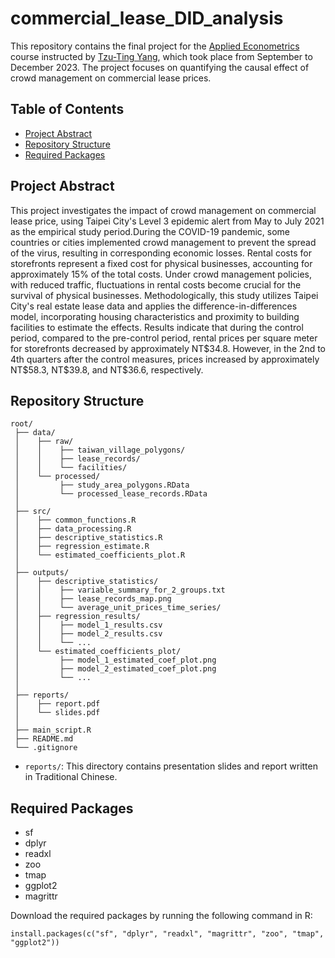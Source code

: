 # commercial_lease_DID_analysis

This repository contains the final project for the [Applied Econometrics](https://sites.google.com/view/cpelab/teaching/2023-applied-econometrics-%E6%87%89%E7%94%A8%E8%A8%88%E9%87%8F%E7%B6%93%E6%BF%9F%E5%AD%B8) course instructed by [Tzu-Ting Yang](https://sites.google.com/view/cpelab/), which took place from September to December 2023. The project focuses on quantifying the causal effect of crowd management on commercial lease prices.

## Table of Contents

- [Project Abstract](#project-abstract)
- [Repository Structure](#repository-structure)
- [Required Packages](#required-packages)

## Project Abstract

This project investigates the impact of crowd management on commercial lease price, using Taipei City's Level 3 epidemic alert from May to July 2021 as the empirical study period.During the COVID-19 pandemic, some countries or cities implemented crowd management to prevent the spread of the virus, resulting in corresponding economic losses. Rental costs for storefronts represent a fixed cost for physical businesses, accounting for approximately 15% of the total costs. Under crowd management policies, with reduced traffic, fluctuations in rental costs become crucial for the survival of physical businesses. Methodologically, this study utilizes Taipei City's real estate lease data and applies the difference-in-differences model, incorporating housing characteristics and proximity to building facilities to estimate the effects. Results indicate that during the control period, compared to the pre-control period, rental prices per square meter for storefronts decreased by approximately NT\$34.8. However, in the 2nd to 4th quarters after the control measures, prices increased by approximately NT\$58.3, NT\$39.8, and NT\$36.6, respectively.

## Repository Structure

``` plaintext
root/
 ├── data/                       
 │    ├── raw/
 │    │    ├── taiwan_village_polygons/
 │    │    ├── lease_records/
 │    │    └── facilities/
 │    └── processed/
 │         ├── study_area_polygons.RData
 │         └── processed_lease_records.RData
 │
 ├── src/ 
 │    ├── common_functions.R 
 │    ├── data_processing.R
 │    ├── descriptive_statistics.R
 │    ├── regression_estimate.R
 │    └── estimated_coefficients_plot.R
 │ 
 ├── outputs/                   
 │    ├── descriptive_statistics/                 
 │    │    ├── variable_summary_for_2_groups.txt
 │    │    ├── lease_records_map.png
 │    │    └── average_unit_prices_time_series/
 │    ├── regression_results/
 │    │    ├── model_1_results.csv
 │    │    ├── model_2_results.csv
 │    │    └── ...
 │    └── estimated_coefficients_plot/
 │         ├── model_1_estimated_coef_plot.png
 │         ├── model_2_estimated_coef_plot.png
 │         └── ...
 │
 ├── reports/                    
 │    ├── report.pdf
 │    └── slides.pdf
 │
 ├── main_script.R
 ├── README.md
 └── .gitignore   
```

- `reports/`: This directory contains presentation slides and report written in Traditional Chinese.

## Required Packages

- sf
- dplyr
- readxl
- zoo
- tmap
- ggplot2
- magrittr

Download the required packages by running the following command in R:

``` plaintext
install.packages(c("sf", "dplyr", "readxl", "magrittr", "zoo", "tmap", "ggplot2"))
```
